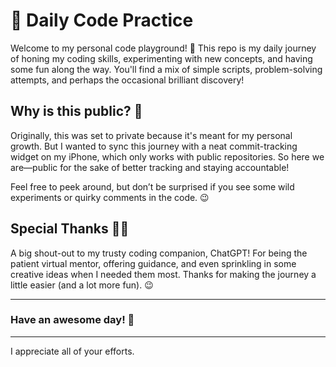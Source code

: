 # 🚀 Daily Code Practice

Welcome to my personal code playground! 🎢 This repo is my daily journey of honing my coding skills, experimenting with new concepts, and having some fun along the way. You'll find a mix of simple scripts, problem-solving attempts, and perhaps the occasional brilliant discovery!

## Why is this public? 🤔

Originally, this was set to private because it's meant for my personal growth. But I wanted to sync this journey with a neat commit-tracking widget on my iPhone, which only works with public repositories. So here we are—public for the sake of better tracking and staying accountable!

Feel free to peek around, but don’t be surprised if you see some wild experiments or quirky comments in the code. 😉

## Special Thanks 🤖💡

A big shout-out to my trusty coding companion, ChatGPT! For being the patient virtual mentor, offering guidance, and even sprinkling in some creative ideas when I needed them most. Thanks for making the journey a little easier (and a lot more fun). 😉

---

### Have an awesome day! 🌟

---
I appreciate all of your efforts.
